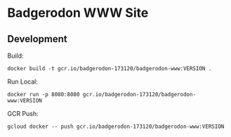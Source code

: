 # Badgerodon WWW Site

## Development

Build:

    docker build -t gcr.io/badgerodon-173120/badgerodon-www:VERSION .

Run Local:

    docker run -p 8080:8080 gcr.io/badgerodon-173120/badgerodon-www:VERSION

GCR Push:

    gcloud docker -- push gcr.io/badgerodon-173120/badgerodon-www:VERSION
